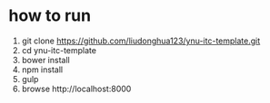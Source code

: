 # how to run

1. git clone https://github.com/liudonghua123/ynu-itc-template.git
2. cd ynu-itc-template
3. bower install
4. npm install
5. gulp
6. browse http://localhost:8000